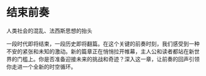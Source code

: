 # 结束前奏

人类社会的混乱、法西斯思想的抬头

一段时代即将结束，一段历史即将翻篇。在这个关键的前奏时刻，我们感受到一种不安的紧张和未知的激动。新的篇章正在悄悄拉开帷幕，主人公和读者都站在新世界的门槛上。你是否准备迎接未来的挑战和奇迹？深入这一章，让前奏的回声引领你走进一个全新的时空循环。